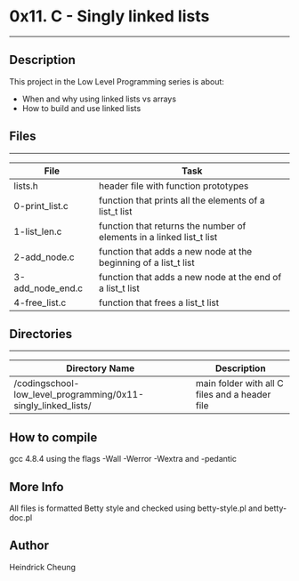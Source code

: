# 0x11. C - Singly linked lists
---
## Description

This project in the Low Level Programming series is about:
* When and why using linked lists vs arrays
* How to build and use linked lists

## Files
---
File|Task
---|---
lists.h | header file with function prototypes
0-print_list.c | function that prints all the elements of a list_t list
1-list_len.c | function that returns the number of elements in a linked list_t list
2-add_node.c | function that adds a new node at the beginning of a list_t list
3-add_node_end.c | function that adds a new node at the end of a list_t list
4-free_list.c | function that frees a list_t list

## Directories
---
Directory Name | Description
---|---
/codingschool-low_level_programming/0x11-singly_linked_lists/ | main folder with all C files and a header file

## How to compile
gcc 4.8.4 using the flags -Wall -Werror -Wextra and -pedantic

## More Info
All files is formatted Betty style and checked using betty-style.pl and betty-doc.pl


## Author
Heindrick Cheung